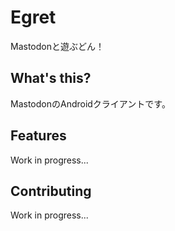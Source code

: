# Egret
Mastodonと遊ぶどん！

## What's this?
MastodonのAndroidクライアントです。

## Features
Work in progress...

## Contributing
Work in progress...

